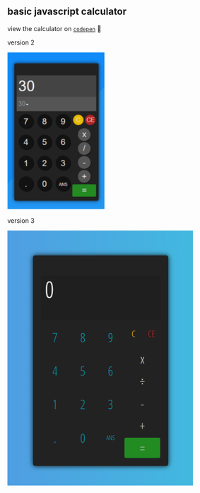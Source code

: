 ## basic javascript calculator

view the calculator on [`codepen`](https://codepen.io/hosamsam/pen/jaJQyE) :man:

version 2

![calc image](./calc.png)

version 3

![calc image](./calc2.png)